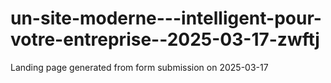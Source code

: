 # un-site-moderne---intelligent-pour-votre-entreprise--2025-03-17-zwftj
Landing page generated from form submission on 2025-03-17
